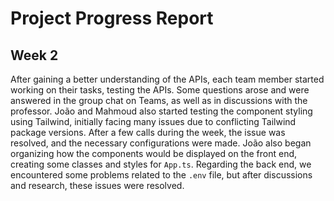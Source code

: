 # Project Progress Report  

## Week 2  
After gaining a better understanding of the APIs, each team member started working on their tasks, testing the APIs. Some questions arose and were answered in the group chat on Teams, as well as in discussions with the professor. João and Mahmoud also started testing the component styling using Tailwind, initially facing many issues due to conflicting Tailwind package versions. After a few calls during the week, the issue was resolved, and the necessary configurations were made. João also began organizing how the components would be displayed on the front end, creating some classes and styles for `App.ts`. Regarding the back end, we encountered some problems related to the `.env` file, but after discussions and research, these issues were resolved.  